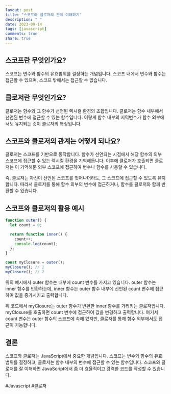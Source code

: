 ```yaml
---
layout: post
title: "스코프와 클로저의 관계 이해하기"
description: " "
date: 2023-09-14
tags: [javascript]
comments: true
share: true
---
```


## 스코프란 무엇인가요?

스코프는 변수와 함수의 유효범위를 결정하는 개념입니다. 스코프 내에서 변수와 함수는 접근할 수 있으며, 스코프 밖에서는 접근할 수 없습니다. 

## 클로저란 무엇인가요?

클로저는 함수와 그 함수가 선언된 렉시컬 환경의 조합입니다. 클로저는 함수 내부에서 선언된 변수에 접근할 수 있는 함수입니다. 이렇게 함수 내부의 지역변수가 함수 외부에서도 유지되는 것이 클로저의 특징입니다.

## 스코프와 클로저의 관계는 어떻게 되나요?

클로저는 스코프를 기반으로 동작합니다. 함수가 선언되는 시점에서 해당 함수의 외부 스코프에 접근할 수 있는 렉시컬 환경을 기억해둡니다. 이후에 클로저가 호출되면 클로저는 이 기억해둔 외부 스코프에 접근하여 변수나 함수를 사용할 수 있습니다. 

즉, 클로저는 자신이 선언된 스코프를 벗어나더라도, 그 스코프에 접근할 수 있도록 유지합니다. 따라서 클로저를 통해 함수 외부의 변수에 접근하거나, 함수를 클로저와 함께 반환할 수 있습니다.

## 스코프와 클로저의 활용 예시

```javascript
function outer() {
  let count = 0;

  return function inner() {
    count++;
    console.log(count);
  };
}

const myClosure = outer();
myClosure(); // 1
myClosure(); // 2
```
위의 예시에서 outer 함수는 내부에 count 변수를 가지고 있습니다. outer 함수는 inner 함수를 반환하는데, inner 함수는 outer 함수 내부에 선언된 count 변수에 접근하여 값을 증가시키고 출력합니다. 

위 코드에서 myClosure는 outer 함수가 반환한 inner 함수를 가리키는 클로저입니다. myClosure를 호출하면 count 변수에 접근하여 값을 변경하고 출력합니다. 여기서 count 변수는 outer 함수의 스코프에 속해 있지만, 클로저를 통해 함수 외부에서도 접근이 가능합니다.

## 결론

스코프와 클로저는 JavaScript에서 중요한 개념입니다. 스코프는 변수와 함수의 유효범위를 결정하고, 클로저는 함수 내부의 변수에 접근할 수 있는 함수입니다. 스코프와 클로저를 잘 이해하면 JavaScript에서 좀 더 효율적이고 강력한 코드를 작성할 수 있습니다.

#Javascript #클로저